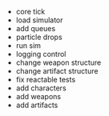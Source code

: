 - core tick
- load simulator
- add queues
- particle drops
- run sim
- logging control
- change weapon structure
- change artifact structure
- fix reactable tests
- add characters
- add weapons
- add artifacts
